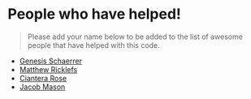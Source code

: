 # People who have helped!

> Please add your name below to be added to the list of awesome people that have helped with this code.


- [Genesis Schaerrer](https://github.com/genesisschaerrer)
- [Matthew Ricklefs](https://github.com/matthewricklefs)
- [Ciantera Rose](https://github.com/Ciantera-Rose)
- [Jacob Mason](github.com/JacobMason83)


